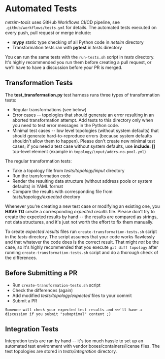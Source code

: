 # Automated Tests

*netsim-tools* uses GitHub Workflows CI/CD pipeline, see `.github/workflows/tests.yml` for details. The automated tests executed on every push, pull request or merge include:

* **mypy** static type checking of all Python code in *netsim* directory
* Transformation tests ran with **pytest** in *tests* directory

You can run the same tests with the `run-tests.sh` script in *tests* directory. It's highly recommended you run them before creating a pull request, or we'll have to have a discussion before your PR is merged.

## Transformation Tests

The **test_transformation.py** test harness runs three types of transformation tests:

* Regular transformations (see below)
* Error cases -- topologies that should generate an error resulting in an aborted transformation attempt. Add tests to this directory only when you need to test error messages in the Python code.
* Minimal test cases -- low level topologies (without system defaults) that should generate hard-to-reproduce errors (because system defaults shouldn't allow them to happen). Please don't create new minimal test cases; if you need a test case without system defaults, use **include: []** top-level element (example in `topology/input/addrs-no-pool.yml`)

The regular transformation tests:

* Take a topology file from *tests/topology/input* directory
* Run the transformation code
* Render the resulting data structure (without address pools or system defaults) in YAML format
* Compare the results with corresponding file from *tests/topology/expected* drectory

Whenever you're creating a new test case or modifying an existing one, you **HAVE TO** create a corresponding *expected results* file. Please don't try to create the expected results by hand -- the results are compared as strings, not data structures, and it's just not worth the effort to fix them manually.

To create *expected results* files run `create-transformation-tests.sh` script in the *tests* directory. The script assumes that your code works flawlessly and that whatever the code does is the correct result. That might *not* be the case, so it's highly recommended that you execute `git diff topology` after running `create-transformation-tests.sh` script and do a thorough check of the differences.

## Before Submitting a PR

* Run `create-transformation-tests.sh` script
* Check the differences (again)
* Add modified *tests/topology/expected* files to your commit
* Submit a PR

```{tip}
Someone will check your expected test results and we'll have a discussion if you submit "suboptimal" content ;)
```

## Integration Tests

Integration tests are ran by hand -- it's too much hassle to set up an automated test environment with vendor boxes/containers/license files. The test topologies are stored in *tests/integration* directory.
